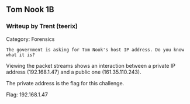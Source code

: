 ## Tom Nook 1B
### Writeup by Trent (teerix)

Category: Forensics

```
The government is asking for Tom Nook's host IP address. Do you know what it is?
```

Viewing the packet streams shows an interaction between a private IP address (192.168.1.47) and a public one (161.35.110.243).

The private address is the flag for this challenge.

Flag: 192.168.1.47